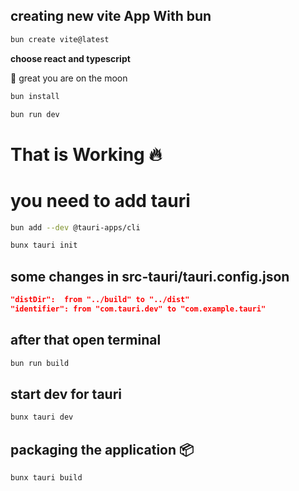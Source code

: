## creating new vite App With bun
```sh
bun create vite@latest
```
**choose react and typescript**

🚀 great you are on the moon

```sh
bun install

bun run dev
```
# That is Working 🔥
# you need to add tauri

```sh
bun add --dev @tauri-apps/cli
```

```sh
bunx tauri init
```
## some changes in src-tauri/tauri.config.json
```json
"distDir":  from "../build" to "../dist"
"identifier": from "com.tauri.dev" to "com.example.tauri"
```

## after that open terminal

```sh
bun run build
```
## start dev for tauri
```sh
bunx tauri dev
```
## packaging the application 📦️

```sh
bunx tauri build
```




